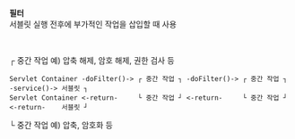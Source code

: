**필터**<br>
서블릿 실행 전후에 부가적인 작업을 삽입할 때 사용

<br>

┌ 중간 작업 예) 압축 해제, 암호 해제, 권한 검사 등
```
Servlet Container -doFilter()-> ┌ 중간 작업 ┐ -doFilter()-> ┌ 중간 작업 ┐ -service()-> 서블릿 ┐
Servlet Container <-return-     └ 중간 작업 ┘ <-return-     └ 중간 작업 ┘ <-return-    서블릿 ┘
```
└ 중간 작업 예) 압축, 암호화 등

<br>
